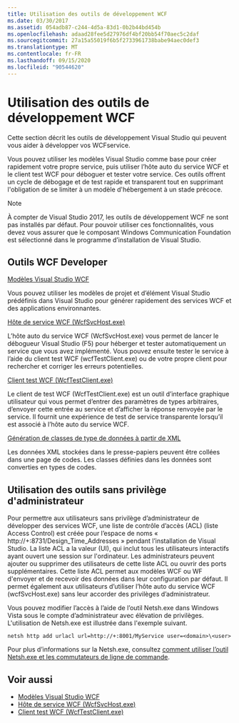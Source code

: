 ```yaml
---
title: Utilisation des outils de développement WCF
ms.date: 03/30/2017
ms.assetid: 054adb87-c244-4d5a-83d1-0b2b44bd454b
ms.openlocfilehash: adaad28fee5d27976df4bf20bb54f70aec5c2daf
ms.sourcegitcommit: 27a15a55019f6b5f2733961738babe94aec0def3
ms.translationtype: MT
ms.contentlocale: fr-FR
ms.lasthandoff: 09/15/2020
ms.locfileid: "90544620"
---
```

# <a name="using-the-wcf-development-tools"></a>Utilisation des outils de développement WCF
Cette section décrit les outils de développement Visual Studio qui peuvent vous aider à développer vos WCFservice.  
  
 Vous pouvez utiliser les modèles Visual Studio comme base pour créer rapidement votre propre service, puis utiliser l’hôte auto du service WCF et le client test WCF pour déboguer et tester votre service. Ces outils offrent un cycle de débogage et de test rapide et transparent tout en supprimant l'obligation de se limiter à un modèle d'hébergement à un stade précoce.  

 > [!NOTE]
 > À compter de Visual Studio 2017, les outils de développement WCF ne sont pas installés par défaut. Pour pouvoir utiliser ces fonctionnalités, vous devez vous assurer que le composant Windows Communication Foundation est sélectionné dans le programme d’installation de Visual Studio.
  
## <a name="the-wcf-developer-tools"></a>Outils WCF Developer  
 [Modèles Visual Studio WCF](wcf-vs-templates.md)  
  
 Vous pouvez utiliser les modèles de projet et d’élément Visual Studio prédéfinis dans Visual Studio pour générer rapidement des services WCF et des applications environnantes.  
  
 [Hôte de service WCF (WcfSvcHost.exe)](wcf-service-host-wcfsvchost-exe.md)  
  
 L’hôte auto du service WCF (WcfSvcHost.exe) vous permet de lancer le débogueur Visual Studio (F5) pour héberger et tester automatiquement un service que vous avez implémenté. Vous pouvez ensuite tester le service à l’aide du client test WCF (wcfTestClient.exe) ou de votre propre client pour rechercher et corriger les erreurs potentielles.  
  
 [Client test WCF (WcfTestClient.exe)](wcf-test-client-wcftestclient-exe.md)  
  
 Le client de test WCF (WcfTestClient.exe) est un outil d’interface graphique utilisateur qui vous permet d’entrer des paramètres de types arbitraires, d’envoyer cette entrée au service et d’afficher la réponse renvoyée par le service. Il fournit une expérience de test de service transparente lorsqu’il est associé à l’hôte auto du service WCF.  
  
 [Génération de classes de type de données à partir de XML](generating-data-type-classes-from-xml.md)  
  
 Les données XML stockées dans le presse-papiers peuvent être collées dans une page de codes. Les classes définies dans les données sont converties en types de codes.  
  
## <a name="using-the-tools-without-administrator-privilege"></a>Utilisation des outils sans privilège d'administrateur  
 Pour permettre aux utilisateurs sans privilège d’administrateur de développer des services WCF, une liste de contrôle d’accès (ACL) (liste Access Control) est créée pour l’espace de noms « http://+:8731/Design_Time_Addresses » pendant l’installation de Visual Studio. La liste ACL a la valeur (UI), qui inclut tous les utilisateurs interactifs ayant ouvert une session sur l'ordinateur. Les administrateurs peuvent ajouter ou supprimer des utilisateurs de cette liste ACL ou ouvrir des ports supplémentaires. Cette liste ACL permet aux modèles WCF ou WF d'envoyer et de recevoir des données dans leur configuration par défaut. Il permet également aux utilisateurs d’utiliser l’hôte auto du service WCF (wcfSvcHost.exe) sans leur accorder des privilèges d’administrateur.  
  
 Vous pouvez modifier l’accès à l’aide de l’outil Netsh.exe dans Windows Vista sous le compte d’administrateur avec élévation de privilèges. L'utilisation de Netsh.exe est illustrée dans l'exemple suivant.  
  
```console  
netsh http add urlacl url=http://+:8001/MyService user=<domain>\<user>  
```  
  
 Pour plus d’informations sur la Netsh.exe, consultez [comment utiliser l’outil Netsh.exe et les commutateurs de ligne de commande](/previous-versions/tn-archive/bb490939(v=technet.10)).  
  
## <a name="see-also"></a>Voir aussi

- [Modèles Visual Studio WCF](wcf-vs-templates.md)
- [Hôte de service WCF (WcfSvcHost.exe)](wcf-service-host-wcfsvchost-exe.md)
- [Client test WCF (WcfTestClient.exe)](wcf-test-client-wcftestclient-exe.md)
